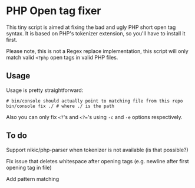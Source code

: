 PHP Open tag fixer
==================

This tiny script is aimed at fixing the bad and ugly PHP short open tag syntax. It is based on PHP's tokenizer
extension, so you'll have to install it first.

Please note, this is not a Regex replace implementation, this script will only match valid ```<?php``` open tags in
valid PHP files.

Usage
-----
Usage is pretty straightforward:

```
# bin/console should actually point to matching file from this repo
bin/console fix ./ # where ./ is the path
```

Also you can only fix ```<?```'s and ```<?=```'s using ```-c``` and ```-e``` options respectively.

To do
-----
Support nikic/php-parser when tokenizer is not available (is that possible?)

Fix issue that deletes whitespace after opening tags (e.g. newline after first opening tag in file)

Add pattern matching

